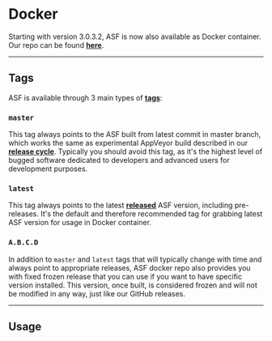 # Docker

Starting with version 3.0.3.2, ASF is now also available as Docker container. Our repo can be found **[here](https://hub.docker.com/r/justarchi/archisteamfarm)**.

---

## Tags

ASF is available through 3 main types of **[tags](https://hub.docker.com/r/justarchi/archisteamfarm/tags)**:


### `master`

This tag always points to the ASF built from latest commit in master branch, which works the same as experimental AppVeyor build described in our **[release cycle](https://github.com/JustArchi/ArchiSteamFarm/wiki/Release-cycle)**. Typically you should avoid this tag, as it's the highest level of bugged software dedicated to developers and advanced users for development purposes.


### `latest`

This tag always points to the latest **[released](https://github.com/JustArchi/ArchiSteamFarm/releases)** ASF version, including pre-releases. It's the default and therefore recommended tag for grabbing latest ASF version for usage in Docker container.

### `A.B.C.D`

In addition to `master` and `latest` tags that will typically change with time and always point to appropriate releases, ASF docker repo also provides you with fixed frozen release that you can use if you want to have specific version installed. This version, once built, is considered frozen and will not be modified in any way, just like our GitHub releases.

---

## Usage